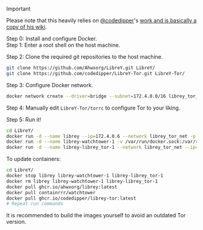 > [!IMPORTANT]  
> Please note that this heavily relies on [@codedipper](https://github.com/codedipper)'s [work and is basically a copy of his wiki](https://github.com/codedipper/LibreY-Tor/wiki/LibreY-Tor-Proxy-‐-Prebuilt-images-with-run).


Step 0: Install and configure Docker.\
Step 1: Enter a root shell on the host machine.

Step 2: Clone the required git repositories to the host machine.

```sh
git clone https://github.com/Ahwxorg/LibreY.git LibreY/
git clone https://github.com/codedipper/LibreY-Tor.git LibreY-Tor/
```

Step 3: Configure Docker network.

```sh
docker network create --driver=bridge --subnet=172.4.0.0/16 librey_tor_net
```

Step 4: Manually edit `LibreY-Tor/torrc` to configure Tor to your liking.

Step 5: Run it!
```sh
cd LibreY/
docker run -d --name librey --ip=172.4.0.6 --network librey_tor_net -p 8080:8080 -e TZ="America/New_York" -e CONFIG_GOOGLE_DOMAIN="com" -e CONFIG_LANGUAGE="en" -e CONFIG_NUMBER_OF_RESULTS="10" -e CONFIG_INVIDIOUS_INSTANCE="https://yt.ahwx.org" -e CONFIG_DISABLE_BITTORRENT_SEARCH=false -e CONFIG_HIDDEN_SERVICE_SEARCH=false -e CONFIG_INSTANCE_FALLBACK=true -e CONFIG_RATE_LIMIT_COOLDOWN=25 -e CONFIG_CACHE_TIME=20 -e CONFIG_DISABLE_API=false -e CONFIG_TEXT_SEARCH_ENGINE="auto" -e CURLOPT_PROXY_ENABLED=true -e CURLOPT_PROXY="172.4.0.5:9050" -e CURLOPT_PROXYTYPE="CURLPROXY_SOCKS5_HOSTNAME" -e CURLOPT_USERAGENT="Mozilla/5.0 (Windows NT 10.0; Win64; x64; rv:125.0) Gecko/20100101 Firefox/125.0" -e CURLOPT_FOLLOWLOCATION=true -v ./nginx_logs:/var/log/nginx -v ./php_logs:/var/log/php83 --restart unless-stopped ghcr.io/ahwxorg/librey:latest
docker run -d --name librey-watchtower-1 -v /var/run/docker.sock:/var/run/docker.sock containrrr/watchtower
docker run -d --name librey-librey_tor-1 --network librey_tor_net --ip=172.4.0.5 -v $PWD/../LibreY-Tor/torrc:/etc/tor/torrc ghcr.io/codedipper/librey-tor:latest
```

To update containers:

```sh
cd LibreY/
docker stop librey librey-watchtower-1 librey-librey_tor-1
docker rm librey librey-watchtower-1 librey-librey_tor-1
docker pull ghcr.io/ahwxorg/librey:latest
docker pull containrrr/watchtower
docker pull ghcr.io/codedipper/librey-tor:latest
# Repeat run commands
```

It is recommended to build the images yourself to avoid an outdated Tor version.

